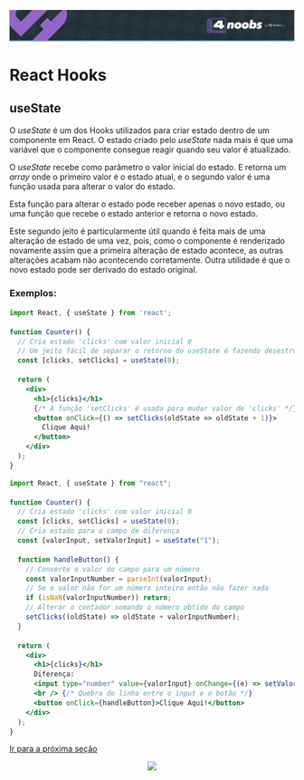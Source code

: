 <p align="center">
  <a href="https://github.com/he4rt/4noobs" target="_blank">
    <img src="../../assets/global/header-4noobs.svg">
  </a>
</p>

# React Hooks

## useState

O _useState_ é um dos Hooks utilizados para criar estado dentro de um componente em React. O estado criado pelo _useState_ nada mais é que uma variável que o componente consegue reagir quando seu valor é atualizado.

O _useState_ recebe como parâmetro o valor inicial do estado. E retorna um _array_ onde o primeiro valor é o estado atual, e o segundo valor é uma função usada para alterar o valor do estado.

Esta função para alterar o estado pode receber apenas o novo estado, ou uma função que recebe o estado anterior e retorna o novo estado.

Este segundo jeito é particularmente útil quando é feita mais de uma alteração de estado de uma vez, pois, como o componente é renderizado novamente assim que a primeira alteração de estado acontece, as outras alterações acabam não acontecendo corretamente. Outra utilidade é que o novo estado pode ser derivado do estado original.


### Exemplos:

```jsx
import React, { useState } from 'react';

function Counter() {
  // Cria estado 'clicks' com valor inicial 0
  // Um jeito fácil de separar o retorno do useState é fazendo desestruturação de array
  const [clicks, setClicks] = useState(0);

  return (
    <div>
      <h1>{clicks}</h1>
      {/* A função 'setClicks' é usada para mudar valor de 'clicks' */}
      <button onClick={() => setClicks(oldState => oldState + 1)}>
        Clique Aqui!
      </button>
    </div>
  );
}
```

```jsx
import React, { useState } from "react";

function Counter() {
  // Cria estado 'clicks' com valor inicial 0
  const [clicks, setClicks] = useState(0);
  // Cria estado para o campo de diferença
  const [valorInput, setValorInput] = useState("1");

  function handleButton() {
    // Converte o valor do campo para um número
    const valorInputNumber = parseInt(valorInput);
    // Se o valor não for um número inteiro então não fazer nada
    if (isNaN(valorInputNumber)) return;
    // Alterar o contador somando o número obtido do campo
    setClicks((oldState) => oldState + valorInputNumber);
  }

  return (
    <div>
      <h1>{clicks}</h1>
      Diferença:
      <input type="number" value={valorInput} onChange={(e) => setValorInput(e.target.value)} />
      <br /> {/* Quebra de linha entre o input e o botão */}
      <button onClick={handleButton}>Clique Aqui!</button>
    </div>
  );
}
```

[Ir para a próxima seção](./8.2-useEffect.md)
<p align="center">
  <a href="https://github.com/he4rt/4noobs" target="_blank">
    <img src="../../assets/global/footer-4noobs.svg" width="380">
  </a>
</p>
